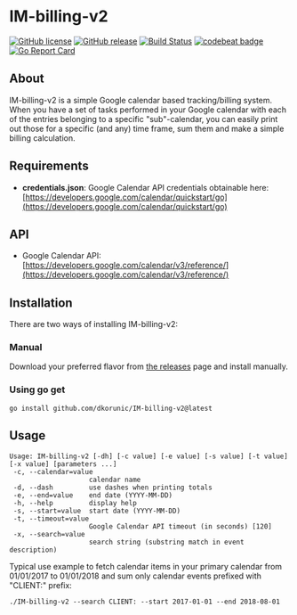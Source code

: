 # IM-billing-v2

[![GitHub license](https://img.shields.io/github/license/dkorunic/IM-billing-v2.svg)](https://github.com/dkorunic/IM-billing-v2/blob/master/LICENSE.txt)
[![GitHub release](https://img.shields.io/github/release/dkorunic/IM-billing-v2.svg)](https://github.com/dkorunic/IM-billing-v2/releases/latest)
[![Build Status](https://img.shields.io/travis/dkorunic/IM-billing-v2.svg)](https://travis-ci.org/dkorunic/IM-billing-v2)
[![codebeat badge](https://codebeat.co/badges/97692d96-db24-40dc-8fda-a9b5be1eb09c)](https://codebeat.co/projects/github-com-dkorunic-im-billing-v2-master)
[![Go Report Card](https://goreportcard.com/badge/github.com/dkorunic/IM-billing-v2)](https://goreportcard.com/report/github.com/dkorunic/IM-billing-v2)

## About

IM-billing-v2 is a simple Google calendar based tracking/billing system. When you
have a set of tasks performed in your Google calendar with each of the
entries belonging to a specific "sub"-calendar, you can easily print out
those for a specific (and any) time frame, sum them and make a simple
billing calculation.

## Requirements

- **credentials.json**: Google Calendar API credentials obtainable here: [https://developers.google.com/calendar/quickstart/go](https://developers.google.com/calendar/quickstart/go)

## API

- Google Calendar API: [https://developers.google.com/calendar/v3/reference/](https://developers.google.com/calendar/v3/reference/)

## Installation

There are two ways of installing IM-billing-v2:

### Manual

Download your preferred flavor from [the releases](https://github.com/dkorunic/IM-billing-v2/releases/latest) page and install manually.

### Using go get

```shell
go install github.com/dkorunic/IM-billing-v2@latest
```

## Usage

```shell
Usage: IM-billing-v2 [-dh] [-c value] [-e value] [-s value] [-t value] [-x value] [parameters ...]
 -c, --calendar=value
                    calendar name
 -d, --dash         use dashes when printing totals
 -e, --end=value    end date (YYYY-MM-DD)
 -h, --help         display help
 -s, --start=value  start date (YYYY-MM-DD)
 -t, --timeout=value
                    Google Calendar API timeout (in seconds) [120]
 -x, --search=value
                    search string (substring match in event description)
```

Typical use example to fetch calendar items in your primary calendar from 01/01/2017 to 01/01/2018 and sum only calendar events prefixed with "CLIENT:" prefix:

```shell
./IM-billing-v2 --search CLIENT: --start 2017-01-01 --end 2018-08-01
```
